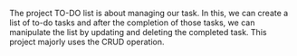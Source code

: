 The project TO-DO list is about managing our task. In this, we can create a list of to-do tasks and after the completion of those tasks, we can manipulate the list by updating and deleting the completed task. This project majorly uses the CRUD operation.   
